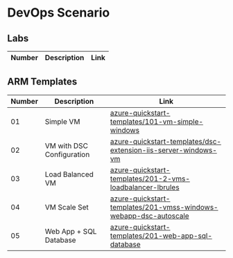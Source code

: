 # DevOps Scenario

## Labs

| Number | Description | Link |
| --- | --- | --- |

## ARM Templates

| Number | Description | Link |
| --- | --- | --- |
| 01 | Simple VM | [azure-quickstart-templates/101-vm-simple-windows](https://github.com/Azure/azure-quickstart-templates/tree/master/101-vm-simple-windows) |
| 02 | VM with DSC Configuration | [azure-quickstart-templates/dsc-extension-iis-server-windows-vm](https://github.com/Azure/azure-quickstart-templates/tree/master/dsc-extension-iis-server-windows-vm) |
| 03 | Load Balanced VM | [azure-quickstart-templates/201-2-vms-loadbalancer-lbrules](https://github.com/Azure/azure-quickstart-templates/tree/master/201-2-vms-loadbalancer-lbrules) |
| 04 | VM Scale Set | [azure-quickstart-templates/201-vmss-windows-webapp-dsc-autoscale](https://github.com/Azure/azure-quickstart-templates/tree/master/201-vmss-windows-webapp-dsc-autoscale) |
| 05 | Web App + SQL Database | [azure-quickstart-templates/201-web-app-sql-database](https://github.com/Azure/azure-quickstart-templates/tree/master/201-web-app-sql-database)
